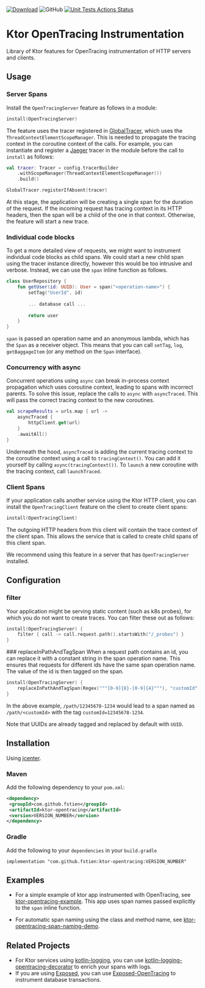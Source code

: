  [![Download](https://api.bintray.com/packages/fstien/ktor-opentracing/ktor-opentracing/images/download.svg)](https://bintray.com/fstien/ktor-opentracing/ktor-opentracing/_latestVersion)
![GitHub](https://img.shields.io/github/license/zopaUK/ktor-opentracing.svg?color=green&style=popout)
[![Unit Tests Actions Status](https://github.com/zopaUK/ktor-opentracing/workflows/Unit%20Tests/badge.svg)](https://github.com/{userName}/{repoName}/actions)

# Ktor OpenTracing Instrumentation

Library of Ktor features for OpenTracing instrumentation of HTTP servers and clients. 

## Usage

### Server Spans
Install the `OpenTracingServer` feature as follows in a module: 

```kotlin 
install(OpenTracingServer)
```

The feature uses the tracer registered in [GlobalTracer](https://opentracing.io/guides/java/tracers/), which uses the `ThreadContextElementScopeManager`.
 This is needed to propagate the tracing context in the coroutine context of the calls.
 For example, you can instantiate and register a [Jaeger](https://github.com/jaegertracing/jaeger-client-java) tracer in the module before the call to `install` as follows:
 

```kotlin
val tracer: Tracer = config.tracerBuilder
    .withScopeManager(ThreadContextElementScopeManager())
    .build()

GlobalTracer.registerIfAbsent(tracer)
```
 
At this stage, the application will be creating a single span for the duration of the request. 
If the incoming request has tracing context in its HTTP headers, then the span will be a child of the one in that context. 
Otherwise, the feature will start a new trace. 


### Individual code blocks
To get a more detailed view of requests, we might want to instrument individual code blocks as child spans. 
We could start a new child span using the tracer instance directly, however this would be too intrusive and verbose.
Instead, we can use the `span` inline function as follows. 

```kotlin
class UserRepository {
    fun getUser(id: UUID): User = span("<operation-name>") {
        setTag("UserId", id)
    
        ... database call ...
       
        return user
    }
}
```

`span` is passed an operation name and an anonymous lambda, which has the `Span` as a receiver object. 
This means that you can call `setTag`, `log`, `getBaggageItem` (or any method on the `Span` interface).

### Concurrency with async

Concurrent operations using `async` can break in-process context propagation which uses coroutine context, leading to spans with incorrect parents.
To solve this issue, replace the calls to `async` with `asyncTraced`. This will pass the correct tracing context to the new coroutines. 

```kotlin
val scrapeResults = urls.map { url -> 
    asyncTraced { 
        httpClient.get(url)
    }
    .awaitAll()
}
```
Underneath the hood, `asyncTraced` is adding the current tracing context to the coroutine context using a call to `tracingContext()`. You can add it yourself by calling `async(tracingContext())`. To `launch` a new coroutine with the tracing context, call `launchTraced`. 


### Client Spans
If your application calls another service using the Ktor HTTP client, you can install the `OpenTracingClient` feature on the client to create client spans: 

```kotlin
install(OpenTracingClient)
```
The outgoing HTTP headers from this client will contain the trace context of the client span. 
This allows the service that is called to create child spans of this client span. 

We recommend using this feature in a server that has `OpenTracingServer` installed.


## Configuration 

### filter
Your application might be serving static content (such as k8s probes), for which you do not want to create traces. 
You can filter these out as follows:
```kotlin
install(OpenTracingServer) {
    filter { call -> call.request.path().startsWith("/_probes") }
}
```

### replaceInPathAndTagSpan
When a request path contains an id, you can replace it with a constant string in the span operation name. This ensures that requests for different ids have the same span operation name. 
The value of the id is then tagged on the span. 
```kotlin
install(OpenTracingServer) {
    replaceInPathAndTagSpan(Regex("""[0-9]{8}-[0-9]{4}"""), "customId")
}
```
In the above example, `/path/12345678-1234` would lead to a span named as `/path/<customId>` with the tag `customId=12345678-1234`.

Note that UUIDs are already tagged and replaced by default with `UUID`.

## Installation 
Using [jcenter](https://bintray.com/bintray/jcenter).
 
### Maven
Add the following dependency to your `pom.xml`:
```xml
<dependency>
 <groupId>com.github.fstien</groupId>
 <artifactId>ktor-opentracing</artifactId>
 <version>VERSION_NUMBER</version>
</dependency>
```
 
### Gradle
Add the following to your `dependencies` in your `build.gradle` 
 
```
implementation "com.github.fstien:ktor-opentracing:VERSION_NUMBER"
```

## Examples

- For a simple example of ktor app instrumented with OpenTracing, see [ktor-opentracing-example](https://github.com/fstien/ktor-opentracing-example). This app uses span names passed explicitly to the `span` inline function. 

- For automatic span naming using the class and method name, see [ktor-opentracing-span-naming-demo](https://github.com/fstien/ktor-opentracing-span-naming-demo).

## Related Projects

- For Ktor services using [kotlin-logging](https://github.com/MicroUtils/kotlin-logging), you can use [kotlin-logging-opentracing-decorator](https://github.com/fstien/kotlin-logging-opentracing-decorator) to enrich your spans with logs. 
- If you are using [Exposed](https://github.com/JetBrains/Exposed), you can use [Exposed-OpenTracing](https://github.com/fstien/Exposed-OpenTracing) to instrument database transactions.
